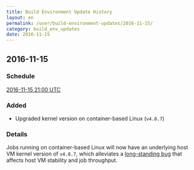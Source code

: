 ```yaml
---
title: Build Environment Update History
layout: en
permalink: /user/build-environment-updates/2016-11-15/
category: build_env_updates
date: 2016-11-15
---
```


## 2016-11-15

### Schedule

[2016-11-15 21:00 UTC](http://everytimezone.com/#2016-11-15,540,cn3)

### Added

- Upgraded kernel version on container-based Linux (`v4.8.7`)

### Details

Jobs running on container-based Linux will now have an underlying host VM kernel
version of `v4.8.7`, which alleviates a [long-standing
bug](https://github.com/docker/docker/issues/5618) that affects host VM
stability and job throughput.
